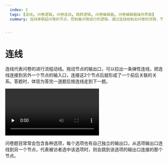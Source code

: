 ```yaml
---
  index: 3
  tags: [连线, 问卷逻辑, 问卷连线, 跳转逻辑, 问卷编辑器, 问卷编辑器操作界面]
  summary: 连线串联起问卷的节点，控制着问卷进行的逻辑，通过连线绘制出问卷的流程，节点和连线在画布展开，一目了然地展现问卷的跳转逻辑，不会再搞错了。


---
```







# 连线

连线代表问卷的进行流程动线。拖动节点的输出口，可以拉出一条弹性连线，把连线连接到另外一个节点的输入口，连接这2个节点后就形成了一个前后关联的关系。答题时，体现为答完一道题后按连线走到下一题。

<video id="video" controls="" preload="none">
    <source id="mp4" src="https://media.choiceform.com/doc-help/zh-cn/design/layout/canvas/connect.mp4" type="video/mp4">
</video>

问卷题目常常会包含各种选项，每个选项也有自己独立的输出口，从选项输出口连线到另一个节点，代表被访者选中该选项时，则会跳到该选项的输出口连接的那个节点。
